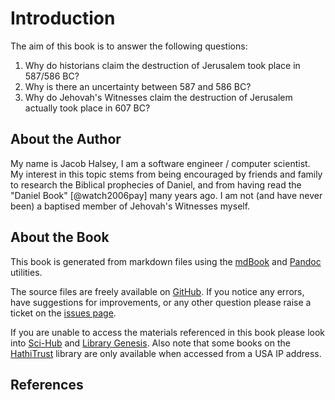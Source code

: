 # Introduction

The aim of this book is to answer the following questions:

1. Why do historians claim the destruction of Jerusalem took place in 587/586 BC?
2. Why is there an uncertainty between 587 and 586 BC?
3. Why do Jehovah's Witnesses claim the destruction of Jerusalem actually took place in 607 BC?
 
## About the Author

My name is Jacob Halsey, I am a software engineer / computer scientist. My interest in this topic stems from
being encouraged by friends and family to research the Biblical prophecies of Daniel, and from having read the 
"Daniel Book" [@watch2006pay] many years ago. I am not (and have never been) a baptised member of 
Jehovah's Witnesses myself.

## About the Book

This book is generated from markdown files using the [mdBook](https://github.com/rust-lang/mdBook) and 
[Pandoc](https://github.com/jgm/pandoc) utilities.

The source files are freely available on [GitHub](https://github.com/jacob-pro/jerusalem-book).
If you notice any errors, have suggestions for improvements, or any other question please raise a ticket on the 
[issues page](https://github.com/jacob-pro/jerusalem-book/issues).

If you are unable to access the materials referenced in this book please look into 
[Sci-Hub](https://en.wikipedia.org/wiki/Sci-Hub) and [Library Genesis](https://en.wikipedia.org/wiki/Library_Genesis).
Also note that some books on the [HathiTrust](https://www.hathitrust.org/) library are only available when accessed
 from a USA IP address.

## References
